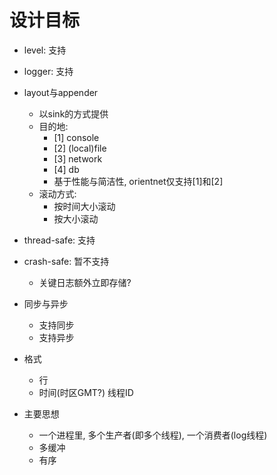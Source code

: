 # 设计目标
- level: 支持
- logger: 支持
- layout与appender
    - 以sink的方式提供
    - 目的地:
        - [1] console
        - [2] (local)file
        - [3] network
        - [4] db
        - 基于性能与简洁性, orientnet仅支持[1]和[2]
    - 滚动方式:
        - 按时间大小滚动
        - 按大小滚动

- thread-safe: 支持
- crash-safe: 暂不支持
    - 关键日志额外立即存储?
- 同步与异步
    - 支持同步
    - 支持异步
- 格式
    - 行
    - 时间(时区GMT?) 线程ID

- 主要思想
    - 一个进程里, 多个生产者(即多个线程), 一个消费者(log线程)
    - 多缓冲
    - 有序
